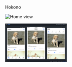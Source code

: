 Hokono

![Home view](https://github.com/weic99/ionic-hokono/blob/master/README_pics/home-view.png)

<img src="README_pics/home-view.png" width="200">
